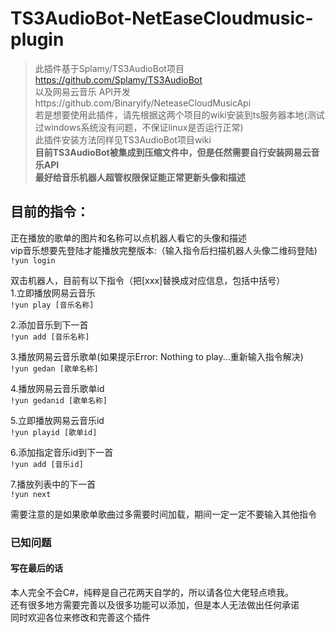 # TS3AudioBot-NetEaseCloudmusic-plugin  
>此插件基于Splamy/TS3AudioBot项目 https://github.com/Splamy/TS3AudioBot   
>以及网易云音乐 API开发https://github.com/Binaryify/NeteaseCloudMusicApi  
>若是想要使用此插件，请先根据这两个项目的wiki安装到ts服务器本地(测试过windows系统没有问题，不保证linux是否运行正常)  
此插件安装方法同样见TS3AudioBot项目wiki  
**目前TS3AudioBot被集成到压缩文件中，但是任然需要自行安装网易云音乐API**  
**最好给音乐机器人超管权限保证能正常更新头像和描述**  

## 目前的指令：
正在播放的歌单的图片和名称可以点机器人看它的头像和描述  
vip音乐想要先登陆才能播放完整版本:（输入指令后扫描机器人头像二维码登陆)  
`!yun login`  

双击机器人，目前有以下指令（把[xxx]替换成对应信息，包括中括号）  
1.立即播放网易云音乐  
`!yun play [音乐名称]`  
  
2.添加音乐到下一首  
`!yun add [音乐名称]`  
  
3.播放网易云音乐歌单(如果提示Error: Nothing to play...重新输入指令解决)  
`!yun gedan [歌单名称]`  
  
4.播放网易云音乐歌单id  
`!yun gedanid [歌单名称]`  
  
5.立即播放网易云音乐id  
`!yun playid [歌单id]`  
  
6.添加指定音乐id到下一首  
`!yun add [音乐id]`  
  
7.播放列表中的下一首    
`!yun next`  
  
需要注意的是如果歌单歌曲过多需要时间加载，期间一定一定不要输入其他指令  

### 已知问题  

#### 写在最后的话
本人完全不会C#，纯粹是自己花两天自学的，所以请各位大佬轻点喷我。  
还有很多地方需要完善以及很多功能可以添加，但是本人无法做出任何承诺  
同时欢迎各位来修改和完善这个插件  
